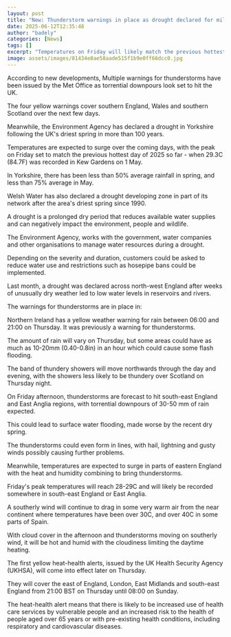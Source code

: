 ```yaml
---
layout: post
title: "New: Thunderstorm warnings in place as drought declared for millions"
date: 2025-06-12T12:35:48
author: "badely"
categories: [News]
tags: []
excerpt: "Temperatures on Friday will likely match the previous hottest day of 2025 so far."
image: assets/images/81434e0ae58aade515f1b9e0ff66dcc0.jpg
---
```


According to new developments, Multiple warnings for thunderstorms have been issued by the Met Office as torrential downpours look set to hit the UK.

The four yellow warnings cover southern England, Wales and southern Scotland over the next few days.

Meanwhile, the Environment Agency has declared a drought in Yorkshire following the UK's driest spring in more than 100 years. 

Temperatures are expected to surge over the coming days, with the peak on Friday set to match the previous hottest day of 2025 so far - when 29.3C (84.7F) was recorded in Kew Gardens on 1 May.

In Yorkshire, there has been less than 50% average rainfall in spring, and less than 75% average in May.

Welsh Water has also declared a drought developing zone in part of its network after the area's driest spring since 1990. 

A drought is a prolonged dry period that reduces available water supplies and can negatively impact the environment, people and wildlife. 

The Environment Agency, works with the government, water companies and other organisations to manage water resources during a drought. 

Depending on the severity and duration, customers could be asked to reduce water use and restrictions such as hosepipe bans could be implemented.

Last month, a drought was declared across north-west England after weeks of unusually dry weather led to low water levels in reservoirs and rivers.

The warnings for thunderstorms are in place in:

Northern Ireland has a yellow weather warning for rain between 06:00 and 21:00 on Thursday. It was previously a warning for thunderstorms.

The amount of rain will vary on Thursday, but some areas could have as much as 10-20mm (0.40-0.8in) in an hour which could cause some flash flooding.

The band of thundery showers will move northwards through the day and evening, with the showers less likely to be thundery over Scotland on Thursday night.

On Friday afternoon, thunderstorms are forecast to hit south-east England and East Anglia regions, with torrential downpours of 30-50 mm of rain expected. 

This could lead to surface water flooding, made worse by the recent dry spring.

The thunderstorms could even form in lines, with hail, lightning and gusty winds possibly causing further problems.

Meanwhile, temperatures are expected to surge in parts of eastern England with the heat and humidity combining to bring thunderstorms.

Friday's peak temperatures will reach 28-29C and will likely be recorded somewhere in south-east England or East Anglia. 

A southerly wind will continue to drag in some very warm air from the near continent where temperatures have been over 30C, and over 40C in some parts of Spain.  

With cloud cover in the afternoon and thunderstorms moving on southerly wind, it will be hot and humid with the cloudiness limiting the daytime heating.

The first yellow heat-health alerts, issued by the UK Health Security Agency (UKHSA), will come into effect later on Thursday. 

They will cover the east of England, London, East Midlands and south-east England from 21:00 BST on Thursday until 08:00 on Sunday.

The heat-health alert means that there is likely to be increased use of health care services by vulnerable people and an increased risk to the health of people aged over 65 years or with pre-existing health conditions, including respiratory and cardiovascular diseases.

